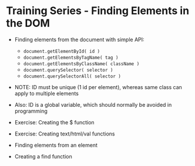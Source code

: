 # Training Series - Finding Elements in the DOM

* Finding elements from the document with simple API:
  * `document.getElementById( id )`
  * `document.getElementsByTagName( tag )`
  * `document.getElementsByClassName( className )`
  * `document.querySelector( selector )`
  * `document.querySelectorAll( selector )`
* NOTE: ID must be unique (1 id per element), whereas same class can apply to multiple elements
* Also: ID is a global variable, which should normally be avoided in programming

* Exercise: Creating the $ function
* Exercise: Creating text/html/val functions

* Finding elements from an element
* Creating a find function

